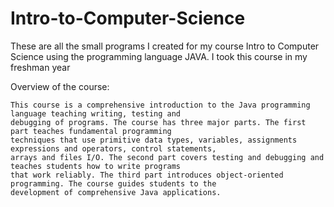 # Intro-to-Computer-Science

These are all the small programs I created for my course Intro to Computer Science using the programming language JAVA. I took this course in my freshman year

Overview of the course:
```
This course is a comprehensive introduction to the Java programming language teaching writing, testing and
debugging of programs. The course has three major parts. The first part teaches fundamental programming
techniques that use primitive data types, variables, assignments expressions and operators, control statements,
arrays and files I/O. The second part covers testing and debugging and teaches students how to write programs
that work reliably. The third part introduces object-oriented programming. The course guides students to the
development of comprehensive Java applications.
```
